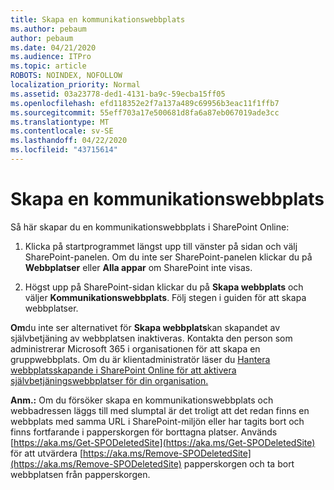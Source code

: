 ```yaml
---
title: Skapa en kommunikationswebbplats
ms.author: pebaum
author: pebaum
ms.date: 04/21/2020
ms.audience: ITPro
ms.topic: article
ROBOTS: NOINDEX, NOFOLLOW
localization_priority: Normal
ms.assetid: 03a23778-ded1-4131-ba9c-59ecba15ff05
ms.openlocfilehash: efd118352e2f7a137a489c69956b3eac11f1ffb7
ms.sourcegitcommit: 55eff703a17e500681d8fa6a87eb067019ade3cc
ms.translationtype: MT
ms.contentlocale: sv-SE
ms.lasthandoff: 04/22/2020
ms.locfileid: "43715614"
---
```

# <a name="create-a-communication-site"></a>Skapa en kommunikationswebbplats

Så här skapar du en kommunikationswebbplats i SharePoint Online: 
  
1. Klicka på startprogrammet längst upp till vänster på sidan och välj SharePoint-panelen. Om du inte ser SharePoint-panelen klickar du på **Webbplatser** eller **Alla appar** om SharePoint inte visas. 
    
2. Högst upp på SharePoint-sidan klickar du på **Skapa webbplats** och väljer **Kommunikationswebbplats**. Följ stegen i guiden för att skapa webbplatser. 
    
 **Om**du inte ser alternativet för **Skapa webbplats**kan skapandet av självbetjäning av webbplatsen inaktiveras. Kontakta den person som administrerar Microsoft 365 i organisationen för att skapa en gruppwebbplats. Om du är klientadministratör läser du [Hantera webbplatsskapande i SharePoint Online för att aktivera självbetjäningswebbplatser för din organisation.](https://go.microsoft.com/fwlink/?linkid=2018780)
  
 **Anm.:** Om du försöker skapa en kommunikationswebbplats och webbadressen läggs till med slumptal är det troligt att det redan finns en webbplats med samma URL i SharePoint-miljön eller har tagits bort och finns fortfarande i papperskorgen för borttagna platser. Används [https://aka.ms/Get-SPODeletedSite](https://aka.ms/Get-SPODeletedSite) för att utvärdera [https://aka.ms/Remove-SPODeletedSite](https://aka.ms/Remove-SPODeletedSite) papperskorgen och ta bort webbplatsen från papperskorgen. 
  

